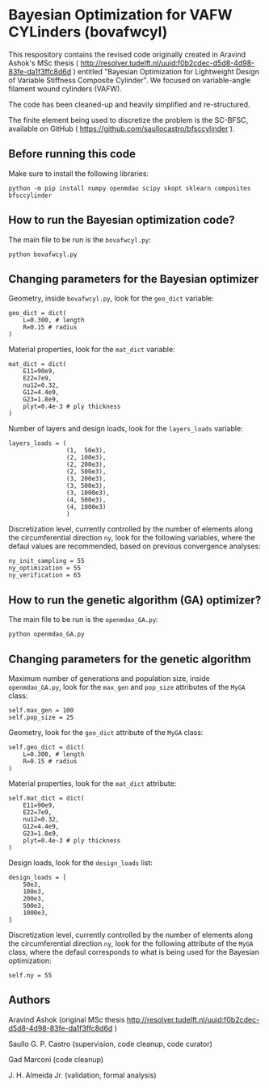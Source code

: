 Bayesian Optimization for VAFW CYLinders (bovafwcyl)
===

This respository contains the revised code originally created in Aravind Ashok's MSc thesis ( http://resolver.tudelft.nl/uuid:f0b2cdec-d5d8-4d98-83fe-da1f3ffc8d6d )
entitled "Bayesian Optimization for Lightweight Design of Variable Stiffness Composite Cylinder". We focused on variable-angle filament wound cylinders (VAFW).

The code has been cleaned-up and heavily simplified and re-structured.

The finite element being used to discretize the problem is the SC-BFSC, available on GitHub ( https://github.com/saullocastro/bfsccylinder ).

Before running this code
---
Make sure to install the following libraries:

    python -m pip install numpy openmdao scipy skopt sklearn composites bfsccylinder

How to run the Bayesian optimization code?
---
The main file to be run is the `bovafwcyl.py`:

    python bovafwcyl.py


Changing parameters for the Bayesian optimizer
---
Geometry, inside `bovafwcyl.py`, look for the `geo_dict` variable:

    geo_dict = dict(
        L=0.300, # length
        R=0.15 # radius
    )


Material properties, look for the `mat_dict` variable:

    mat_dict = dict(
        E11=90e9,
        E22=7e9,
        nu12=0.32,
        G12=4.4e9,
        G23=1.8e9,
        plyt=0.4e-3 # ply thickness
    )

Number of layers and design loads, look for the `layers_loads` variable:

    layers_loads = (
                    (1,  50e3),
                    (2, 100e3),
                    (2, 200e3),
                    (2, 500e3),
                    (3, 200e3),
                    (3, 500e3),
                    (3, 1000e3),
                    (4, 500e3),
                    (4, 1000e3)
                    )

Discretization level, currently controlled by the number of elements along the
circumferential direction `ny`, look for the following variables, where the
defaul values are recommended, based on previous convergence analyses:

    ny_init_sampling = 55
    ny_optimization = 55
    ny_verification = 65


How to run the genetic algorithm (GA) optimizer?
---
The main file to be run is the `openmdao_GA.py`:

    python openmdao_GA.py

Changing parameters for the genetic algorithm
---
Maximum number of generations and population size, inside `openmdao_GA.py`,
look for the `max_gen` and `pop_size` attributes of the `MyGA` class:
    
    self.max_gen = 100
    self.pop_size = 25


Geometry, look for the `geo_dict` attribute of the `MyGA` class:

    self.geo_dict = dict(
        L=0.300, # length
        R=0.15 # radius
    )

Material properties, look for the `mat_dict` attribute:

    self.mat_dict = dict(
        E11=90e9,
        E22=7e9,
        nu12=0.32,
        G12=4.4e9,
        G23=1.8e9,
        plyt=0.4e-3 # ply thickness
    )

Design loads, look for the `design_loads` list:

    design_loads = [
        50e3,
        100e3,
        200e3,
        500e3,
        1000e3,
    ]

Discretization level, currently controlled by the number of elements along the
circumferential direction `ny`, look for the following attribute of the `MyGA`
class, where the defaul corresponds to what is being used for the Bayesian
optimization:

    self.ny = 55


Authors
---

Aravind Ashok (original MSc thesis http://resolver.tudelft.nl/uuid:f0b2cdec-d5d8-4d98-83fe-da1f3ffc8d6d )

Saullo G. P. Castro (supervision, code cleanup, code curator)

Gad Marconi (code cleanup)

J. H. Almeida Jr. (validation, formal analysis)
